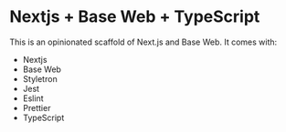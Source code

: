 # Nextjs + Base Web + TypeScript

This is an opinionated scaffold of Next.js and Base Web. It comes with:

- Nextjs
- Base Web
- Styletron
- Jest
- Eslint
- Prettier
- TypeScript
